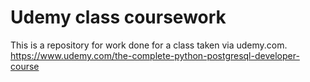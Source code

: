 # Udemy class coursework

This is a repository for work done for a class taken via udemy.com.
https://www.udemy.com/the-complete-python-postgresql-developer-course
